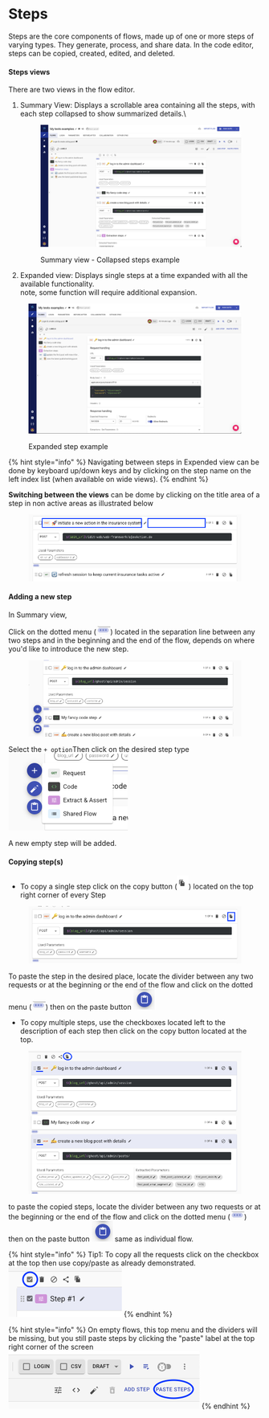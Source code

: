 # Steps

Steps are the core components of flows, made up of one or more steps of varying types. They generate, process, and share data. In the code editor, steps can be copied, created, edited, and deleted.

#### Steps views

There are two views in the flow editor.&#x20;

1.  Summary View: Displays a scrollable area containing all the steps, with each step collapsed to show summarized details.\


    <figure><img src="../../.gitbook/assets/image.png" alt=""><figcaption><p>Summary view - Collapsed steps example</p></figcaption></figure>
2. Expanded view: Displays single steps at a time expanded with all the available functionality.\
   note, some function will require additional expansion.

<figure><img src="../../.gitbook/assets/image (2).png" alt=""><figcaption><p>Expanded step example</p></figcaption></figure>

{% hint style="info" %}
Navigating between steps in Expended view can be done by keyboard up/down keys and by clicking on the step name on the left index list (when available on wide views).
{% endhint %}

**Switching between the views** can be dome by clicking on the title area of a step in non active areas as illustrated below

<figure><img src="../../.gitbook/assets/image (1).png" alt=""><figcaption></figcaption></figure>

#### Adding a new step

In Summary view,&#x20;

Click on the dotted menu (![](<../../.gitbook/assets/image (3).png>)) located in the separation line between any two steps and in the beginning and the end of the flow, depends on where you'd like to introduce the new step.

<figure><img src="../../.gitbook/assets/image (8).png" alt=""><figcaption></figcaption></figure>

Select the `+ option`Then click on the desired step type  ![](<../../.gitbook/assets/image (6).png>)

A new empty step will be added.

#### Copying step(s)

* To copy a single step click on the copy button (![](<../../.gitbook/assets/image (9).png>)) located on the top right corner of every Step

<figure><img src="../../.gitbook/assets/image (10).png" alt=""><figcaption></figcaption></figure>

To paste the step in the desired place, locate the divider between any two requests or at the beginning or the end of the flow and click on the dotted menu (![](<../../.gitbook/assets/image (11).png>)) then on the paste button ![](<../../.gitbook/assets/image (13).png>)

* To copy multiple steps, use the checkboxes located left to the description of each step then click on the copy button located at the top.

<figure><img src="../../.gitbook/assets/image (15).png" alt=""><figcaption></figcaption></figure>

to paste the copied steps, locate the divider between any two requests or at the beginning or the end of the flow and click on the dotted menu (![](<../../.gitbook/assets/image (11).png>)) then on the paste button ![](<../../.gitbook/assets/image (13).png>) same as individual flow.

{% hint style="info" %}
Tip1: To copy all the requests click on the checkbox at the top then use copy/paste as already demonstrated.\
&#x20;![](<../../.gitbook/assets/image (16).png>)
{% endhint %}

{% hint style="info" %}
On empty flows, this top menu and the dividers will be missing, but you still paste steps by clicking the "paste" label at the top right corner of the screen![](<../../.gitbook/assets/image (17).png>)
{% endhint %}

